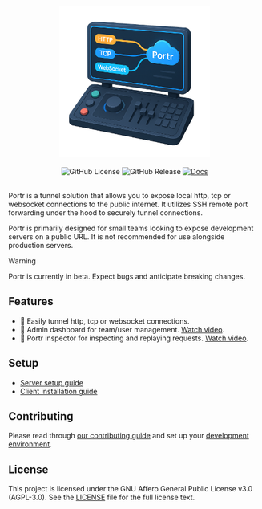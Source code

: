
<div align="center">
  <img src="docs/src/assets/icon.png" height="300px">
</div>

<br />

<div align="center">
  <img alt="GitHub License" src="https://img.shields.io/github/license/amalshaji/portr">
  <img alt="GitHub Release" src="https://img.shields.io/github/v/release/amalshaji/portr">
  <a href="https://portr.dev" target="_blank"><img alt="Docs" src="https://img.shields.io/badge/Docs-portr.dev-0096FF"></a>
</div>

<br />

Portr is a tunnel solution that allows you to expose local http, tcp or websocket connections to the public internet. It utilizes SSH remote port forwarding under the hood to securely tunnel connections.

Portr is primarily designed for small teams looking to expose development servers on a public URL. It is not recommended for use alongside production servers.

> [!WARNING]
> Portr is currently in beta. Expect bugs and anticipate breaking changes.

## Features

- 🎉 Easily tunnel http, tcp or websocket connections.
- 👾 Admin dashboard for team/user management. [Watch video](https://www.youtube.com/watch?v=Wv5j3YQk3Ew).
- 🚨 Portr inspector for inspecting and replaying requests. [Watch video](https://www.youtube.com/watch?v=_4tipDzuoSs).

## Setup

- [Server setup guide](https://portr.dev/docs/server)
- [Client installation guide](https://portr.dev/docs/client/installation)

## Contributing

Please read through [our contributing guide](.github/contributing.md) and set up your [development environment](https://portr.dev/local-development/admin/).

## License

This project is licensed under the GNU Affero General Public License v3.0 (AGPL-3.0). See the  [LICENSE](/LICENSE) file for the full license text.

